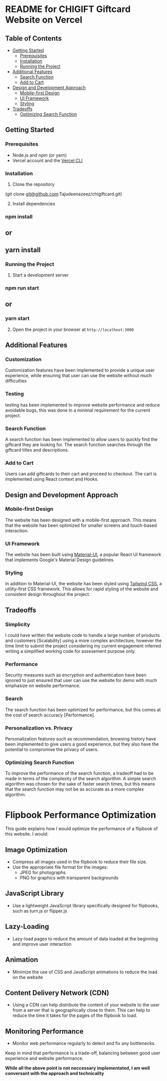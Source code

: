 # README for CHIGIFT Giftcard Website on Vercel

## Table of Contents
- [Getting Started](#getting-started)
  - [Prerequisites](#prerequisites)
  - [Installation](#installation)
  - [Running the Project](#running-the-project)
- [Additional Features](#additional-features)
  - [Search Function](#search-function)
  - [Add to Cart](#add-to-cart)
- [Design and Development Approach](#design-and-development-approach)
  - [Mobile-first Design](#mobile-first-design)
  - [UI Framework](#ui-framework)
  - [Styling](#styling)
- [Tradeoffs](#tradeoffs)
  - [Optimizing Search Function](#optimizing-search-function)

## Getting Started

### Prerequisites
- Node.js and npm (or yarn)
- Vercel account and the [Vercel CLI](https://vercel.com/download)

### Installation
1. Clone the repository

(git clone git@github.com:Tajudeenazeez/chigiftcard.git)

2. Install dependencies

### npm install

## or

## yarn install

### Running the Project
1. Start a development server

### npm run start

## or

### yarn start


2. Open the project in your browser at `http://localhost:3000`

## Additional Features

### Customization 
Customization features have been implemented to provide a unique user experience, while ensuring that user can use the website without much difficulties

### Testing 
testing has been implemented to improve website performance and reduce avoidable bugs, this was done in a minimal requirement for the current project.

### Search Function
A search function has been implemented to allow users to quickly find the giftcard they are looking for. The search function searches through the giftcard titles and descriptions.

### Add to Cart
Users can add giftcards to their cart and proceed to checkout. The cart is implemented using React context and Hooks.

## Design and Development Approach

### Mobile-first Design
The website has been designed with a mobile-first approach. This means that the website has been optimized for smaller screens and touch-based interaction.

### UI Framework
The website has been built using [Material-UI](https://material-ui.com/), a popular React UI framework that implements Google's Material Design guidelines.

### Styling
In addition to Material-UI, the website has been styled using [Tailwind CSS](https://tailwindcss.com/), a utility-first CSS framework. This allows for rapid styling of the website and consistent design throughout the project.

## Tradeoffs


### Simplicity

I could have written the website code to handle a large number of products and customers [Scalability] using a more complex architecture, however the time limit to submit the project considering my current engagement inferred writing a simplified working code for assesement purpose only.
 

### Performance
Security measures such as encryption and authentication have been ignored to just ensured that user can use the website for demo with much emphasize on website performance.

### Search 
The search function has been optimized for performance, but this comes at the cost of search accuracy [Performance].


### Personalization vs. Privacy
 Personalization features such as recommendation, browsing history have been implemented to give users a good experience, but they also have the potential to compromise the privacy of users.

### Optimizing Search Function
To improve the performance of the search function, a tradeoff had to be made in terms of the complexity of the search algorithm. A simple search algorithm was chosen for the sake of faster search times, but this means that the search function may not be as accurate as a more complex algorithm.

# Flipbook Performance Optimization

This guide explains how I would optimize the performance of a flipbook of this website. I would:

## Image Optimization

- Compress all images used in the flipbook to reduce their file size.
- Use the appropriate file format for the images:
  - JPEG for photographs
  - PNG for graphics with transparent backgrounds

## JavaScript Library

- Use a lightweight JavaScript library specifically designed for flipbooks, such as turn.js or flipper.js

## Lazy-Loading

- Lazy-load pages to reduce the amount of data loaded at the beginning and improve user interaction

## Animation

- Minimize the use of CSS and JavaScript animations to reduce the load on the website

## Content Delivery Network (CDN)
- Using a CDN can help distribute the content of your website to the user from a server that is geographically close to them. This can help to reduce the time it takes for the pages of the flipbook to load.

## Monitoring Performance 
- Monitor web performance regularly to detect and fix any bottlenecks.

Keep in mind that performance is a trade-off, balancing between good user experience and website performance.

**While all the above point is not neccessary implementated, I am well conversant with the approach and technicality**
